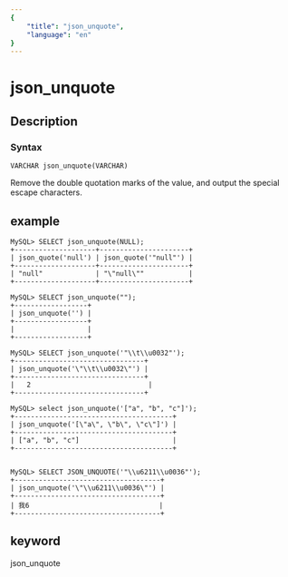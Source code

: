 ```yaml
---
{
    "title": "json_unquote",
    "language": "en"
}
---
```


<!-- 
Licensed to the Apache Software Foundation (ASF) under one
or more contributor license agreements.  See the NOTICE file
distributed with this work for additional information
regarding copyright ownership.  The ASF licenses this file
to you under the Apache License, Version 2.0 (the
"License"); you may not use this file except in compliance
with the License.  You may obtain a copy of the License at

  http://www.apache.org/licenses/LICENSE-2.0

Unless required by applicable law or agreed to in writing,
software distributed under the License is distributed on an
"AS IS" BASIS, WITHOUT WARRANTIES OR CONDITIONS OF ANY
KIND, either express or implied.  See the License for the
specific language governing permissions and limitations
under the License.
-->

# json_unquote
## Description
### Syntax

`VARCHAR json_unquote(VARCHAR)`


Remove the double quotation marks of the value, and output the special escape characters.

## example

```
MySQL> SELECT json_unquote(NULL);
+--------------------+----------------------+
| json_quote('null') | json_quote('"null"') |
+--------------------+----------------------+
| "null"             | "\"null\""           |
+--------------------+----------------------+

MySQL> SELECT json_unquote("");
+------------------+
| json_unquote('') |
+------------------+
|                  |
+------------------+

MySQL> SELECT json_unquote('"\\t\\u0032"');
+--------------------------------+
| json_unquote('\"\\t\\u0032\"') |
+--------------------------------+
| 	2                             |
+--------------------------------+

MySQL> select json_unquote('["a", "b", "c"]');
+---------------------------------------+
| json_unquote('[\"a\", \"b\", \"c\"]') |
+---------------------------------------+
| ["a", "b", "c"]                       |
+---------------------------------------+


MySQL> SELECT JSON_UNQUOTE('"\\u6211\\u0036"');
+------------------------------------+
| json_unquote('\"\\u6211\\u0036\"') |
+------------------------------------+
| 我6                                |
+------------------------------------+
```
## keyword
json_unquote

